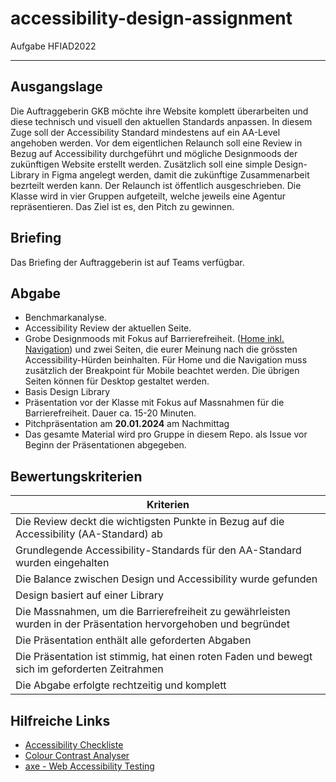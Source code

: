 # accessibility-design-assignment
Aufgabe HFIAD2022

***

## Ausgangslage

Die Auftraggeberin GKB möchte ihre Website komplett überarbeiten und diese technisch und visuell den aktuellen Standards anpassen. In diesem Zuge soll der Accessibility Standard mindestens auf ein AA-Level angehoben werden. Vor dem eigentlichen Relaunch soll eine Review in Bezug auf Accessibility durchgeführt und mögliche Designmoods der zukünftigen Website erstellt werden. Zusätzlich soll eine simple Design-Library in Figma angelegt werden, damit die zukünftige Zusammenarbeit bezrteilt werden kann. Der Relaunch ist öffentlich ausgeschrieben. Die Klasse wird in vier Gruppen aufgeteilt, welche jeweils eine Agentur repräsentieren. Das Ziel ist es, den Pitch zu gewinnen.

## Briefing

Das Briefing der Auftraggeberin ist auf Teams verfügbar.

## Abgabe
* Benchmarkanalyse.
* Accessibility Review der aktuellen Seite.
* Grobe Designmoods mit Fokus auf Barrierefreiheit. ([Home inkl. Navigation](https://www.gkb.ch/de/)) und zwei Seiten, die eurer Meinung nach die grössten Accessibility-Hürden beinhalten. Für Home und die Navigation muss zusätzlich der Breakpoint für Mobile beachtet werden. Die übrigen Seiten können für Desktop gestaltet werden.
* Basis Design Library
* Präsentation vor der Klasse mit Fokus auf Massnahmen für die Barrierefreiheit. Dauer ca. 15-20 Minuten.
* Pitchpräsentation am **20.01.2024** am Nachmittag
* Das gesamte Material wird pro Gruppe in diesem Repo. als Issue vor Beginn der Präsentationen abgegeben.


## Bewertungskriterien

| Kriterien     |
| ------------- |
| Die Review deckt die wichtigsten Punkte in Bezug auf die Accessibility (AA-Standard) ab  |
| Grundlegende Accessibility-Standards für den AA-Standard wurden eingehalten |
| Die Balance zwischen Design und Accessibility wurde gefunden |
| Design basiert auf einer Library |
| Die Massnahmen, um die Barrierefreiheit zu gewährleisten wurden in der Präsentation hervorgehoben und begründet |
| Die Präsentation enthält alle geforderten Abgaben |
| Die Präsentation ist stimmig, hat einen roten Faden und bewegt sich im geforderten Zeitrahmen |
| Die Abgabe erfolgte rechtzeitig und komplett |

## Hilfreiche Links

 * [Accessibility Checkliste](https://a11y.digitaldialog.swiss/)
 * [Colour Contrast Analyser](https://developer.paciellogroup.com/resources/contrastanalyser/)
 * [axe - Web Accessibility Testing](https://chrome.google.com/webstore/detail/axe-web-accessibility-tes/lhdoppojpmngadmnindnejefpokejbdd)
 
 
 
